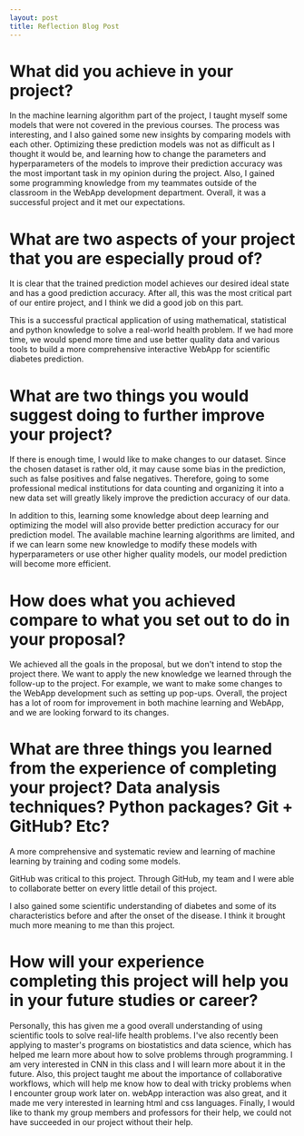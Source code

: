 ```yaml
---
layout: post
title: Reflection Blog Post
---
```




# What did you achieve in your project? 



In the machine learning algorithm part of the project, I taught myself some models that were not covered in the previous courses. The process was interesting, and I also gained some new insights by comparing models with each other. Optimizing these prediction models was not as difficult as I thought it would be, and learning how to change the parameters and hyperparameters of the models to improve their prediction accuracy was the most important task in my opinion during the project. Also, I gained some programming knowledge from my teammates outside of the classroom in the WebApp development department. Overall, it was a successful project and it met our expectations.





# What are two aspects of your project that you are **especially proud** of?



It is clear that the trained prediction model achieves our desired ideal state and has a good prediction accuracy. After all, this was the most critical part of our entire project, and I think we did a good job on this part. 



This is a successful practical application of using mathematical, statistical and python knowledge to solve a real-world health problem. If we had more time, we would spend more time and use better quality data and various tools to build a more comprehensive interactive WebApp for scientific diabetes prediction.





# What are **two things** you would suggest doing to further improve your project?



If there is enough time, I would like to make changes to our dataset. Since the chosen dataset is rather old, it may cause some bias in the prediction, such as false positives and false negatives. Therefore, going to some professional medical institutions for data counting and organizing it into a new data set will greatly likely improve the prediction accuracy of our data.



In addition to this, learning some knowledge about deep learning and optimizing the model will also provide better prediction accuracy for our prediction model. The available machine learning algorithms are limited, and if we can learn some new knowledge to modify these models with hyperparameters or use other higher quality models, our model prediction will become more efficient.





# How does what you achieved compare to what you set out to do in your proposal? 



We achieved all the goals in the proposal, but we don't intend to stop the project there. We want to apply the new knowledge we learned through the follow-up to the project. For example, we want to make some changes to the WebApp development such as setting up pop-ups. Overall, the project has a lot of room for improvement in both machine learning and WebApp, and we are looking forward to its changes.





# What are **three things** you learned from the experience of completing your project? Data analysis techniques? Python packages? Git + GitHub? Etc?



A more comprehensive and systematic review and learning of machine learning by training and coding some models.



GitHub was critical to this project. Through GitHub, my team and I were able to collaborate better on every little detail of this project.



I also gained some scientific understanding of diabetes and some of its characteristics before and after the onset of the disease. I think it brought much more meaning to me than this project.





# How will your experience completing this project will help you in your future studies or career?



Personally, this has given me a good overall understanding of using scientific tools to solve real-life health problems. I've also recently been applying to master's programs on biostatistics and data science, which has helped me learn more about how to solve problems through programming. I am very interested in CNN in this class and I will learn more about it in the future. Also, this project taught me about the importance of collaborative workflows, which will help me know how to deal with tricky problems when I encounter group work later on. webApp interaction was also great, and it made me very interested in learning html and css languages. Finally, I would like to thank my group members and professors for their help, we could not have succeeded in our project without their help.

